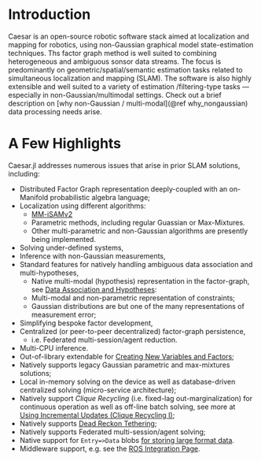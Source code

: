 # Introduction

Caesar is an open-source robotic software stack aimed at localization and mapping for robotics, using non-Gaussian graphical model state-estimation techniques.  Ths factor graph method is well suited to combining heterogeneous and ambiguous sonsor data streams.  The focus is predominantly on geometric/spatial/semantic estimation tasks related to simultaneous localization and mapping (SLAM).  The software is also highly extensible and well suited to a variety of estimation /filtering-type tasks — especially in non-Gaussian/multimodal settings.  Check out a brief description on [why non-Gaussian / multi-modal](@ref why_nongaussian) data processing needs arise.

# A Few Highlights

Caesar.jl addresses numerous issues that arise in prior SLAM solutions, including: 
* Distributed Factor Graph representation deeply-coupled with an on-Manifold probabilistic algebra language;
* Localization using different algorithms:
  * [MM-iSAMv2](http://www.juliarobotics.org/Caesar.jl/latest/refs/literature/#Related-Literature-1)
  * Parametric methods, including regular Guassian or Max-Mixtures.
  * Other multi-parametric and non-Gaussian algorithms are presently being implemented.
* Solving under-defined systems, 
* Inference with non-Gaussian measurements, 
* Standard features for natively handling ambiguous data association and multi-hypotheses, 
  * Native multi-modal (hypothesis) representation in the factor-graph, see [Data Association and Hypotheses](@ref):
  * Multi-modal and non-parametric representation of constraints;
  * Gaussian distributions are but one of the many representations of measurement error;
* Simplifying bespoke factor development, 
* Centralized (or peer-to-peer decentralized) factor-graph persistence, 
  * i.e. Federated multi-session/agent reduction.
* Multi-CPU inference.
* Out-of-library extendable for [Creating New Variables and Factors](@ref);
* Natively supports legacy Gaussian parametric and max-mixtures solutions;
* Local in-memory solving on the device as well as database-driven centralized solving (micro-service architecture);
* Natively support *Clique Recycling* (i.e. fixed-lag out-marginalization) for continuous operation as well as off-line batch solving, see more at [Using Incremental Updates (Clique Recycling I)](@ref);
* Natively supports [Dead Reckon Tethering](examples/deadreckontether.md);
* Natively supports Federated multi-session/agent solving;
* Native support for `Entry=>Data` blobs [for storing large format data](https://juliarobotics.org/Caesar.jl/latest/concepts/entry_data/).
* Middleware support, e.g. see the [ROS Integration Page](examples/using_ros.md).
